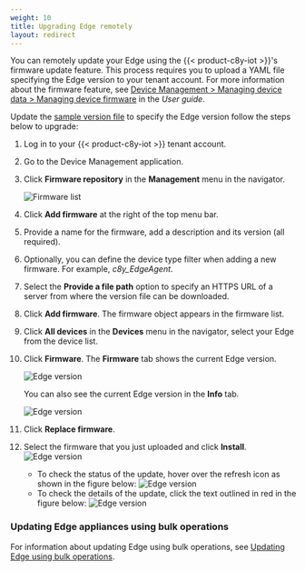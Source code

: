 ```yaml
---
weight: 10
title: Upgrading Edge remotely
layout: redirect
---
```


You can remotely update your Edge using the {{< product-c8y-iot >}}'s firmware update feature. This process requires you to upload a YAML file specifying the Edge version to your tenant account. For more information about the firmware feature, see [Device Management > Managing device data > Managing device firmware](/users-guide/device-management/#managing-device-firmware) in the *User guide*.

Update the [sample version file](/files/edge-k8s/c8y-edge-version.yaml) to specify the Edge version follow the steps below to upgrade:

1. Log in to your {{< product-c8y-iot >}} tenant account.

2. Go to the Device Management application.

3. Click **Firmware repository** in the **Management** menu in the navigator.

   ![Firmware list](/images/edge-k8s/edge-k8s-firmware-repository.png)

4. Click **Add firmware** at the right of the top menu bar.

5. Provide a name for the firmware, add a description and its version (all required).

6. Optionally, you can define the device type filter when adding a new firmware. For example, *c8y_EdgeAgent*.

7. Select the **Provide a file path** option to specify an HTTPS URL of a server from where the version file can be downloaded.

8. Click **Add firmware**. The firmware object appears in the firmware list.

9. Click **All devices** in the **Devices** menu in the navigator, select your Edge from the device list.

10. Click **Firmware**. The **Firmware** tab shows the current Edge version.

    ![Edge version](/images/edge-k8s/edge-k8s-firmware-current-version.png)

    You can also see the current Edge version in the **Info** tab.

    ![Edge version](/images/edge-k8s/edge-k8s-firmware-version-info-tab.png)

11. Click **Replace firmware**.

12. Select the firmware that you just uploaded and click **Install**.
    ![Edge version](/images/edge-k8s/edge-k8s-select-firmware.png)

    - To check the status of the update, hover over the refresh icon as shown in the figure below:
    ![Edge version](/images/edge-k8s/edge-k8s-check-remote-update-status.png)
    - To check the details of the update, click the text outlined in red in the figure below:
    ![Edge version](/images/edge-k8s/edge-k8s-check-remote-update-full-log.png)
    
### Updating Edge appliances using bulk operations

For information about updating Edge using bulk operations, see [Updating Edge using bulk operations](edge/remote-connectivity/#updating-edge-appliances-using-bulk-operations).